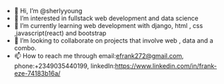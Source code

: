 - 👋 Hi, I’m @sherlyyoung
- 👀 I’m interested in fullstack web development and data science
- 🌱 I’m currently learning web development with django, html , css ,javascript(react) and bootstrap
- 💞️ I’m looking to collaborate on projects that involve web , data and a combo.
- 📫 How to reach me through email:efrank272@gmail.com, phone:+2349035440199, linkedIn:https://www.linkedin.com/in/frank-eze-74183b16a/

<!---
sherlyyoung/sherlyyoung is a ✨ special ✨ repository because its `README.md` (this file) appears on your GitHub profile.
You can click the Preview link to take a look at your changes.
--->
